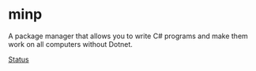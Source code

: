# minp
A package manager that allows you to write C# programs and make them work on all computers without Dotnet.

[Status](https://img.shields.io/badge/Status-0%_done-red)
